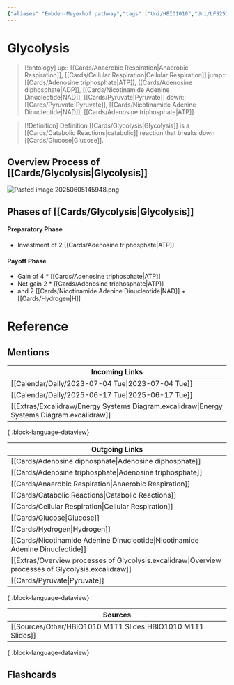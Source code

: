```yaml
---
{"aliases":"Embden-Meyerhof pathway","tags":["Uni/HBIO1010","Uni/LFS251","flashcards/LFS251","on/Science/Biology/Biochemistry"],"dg-publish":true,"permalink":"/cards/glycolysis/","dgPassFrontmatter":true}
---
```


# Glycolysis

> [!ontology]
> up:: [[Cards/Anaerobic Respiration\|Anaerobic Respiration]], [[Cards/Cellular Respiration\|Cellular Respiration]]
> jump:: [[Cards/Adenosine triphosphate\|ATP]], [[Cards/Adenosine diphosphate\|ADP]], [[Cards/Nicotinamide Adenine Dinucleotide\|NAD]], [[Cards/Pyruvate\|Pyruvate]]
> down:: [[Cards/Pyruvate\|Pyruvate]], [[Cards/Nicotinamide Adenine Dinucleotide\|NAD]], [[Cards/Adenosine triphosphate\|ATP]]

> [!Definition] Definition
> [[Cards/Glycolysis\|Glycolysis]] is a [[Cards/Catabolic Reactions\|catabolic]] reaction that breaks down [[Cards/Glucose\|Glucose]].

## Overview Process of [[Cards/Glycolysis\|Glycolysis]]

![Pasted image 20250605145948.png](/img/user/Extras/Obsidian%20Images/Pasted%20image%2020250605145948.png)

<style> .container {font-family: sans-serif; text-align: center;} .button-wrapper button {z-index: 1;height: 40px; width: 100px; margin: 10px;padding: 5px;} .excalidraw .App-menu_top .buttonList { display: flex;} .excalidraw-wrapper { height: 800px; margin: 50px; position: relative;} :root[dir="ltr"] .excalidraw .layer-ui__wrapper .zen-mode-transition.App-menu_bottom--transition-left {transform: none;} </style><script src="https://cdn.jsdelivr.net/npm/react@17/umd/react.production.min.js"></script><script src="https://cdn.jsdelivr.net/npm/react-dom@17/umd/react-dom.production.min.js"></script><script type="text/javascript" src="https://cdn.jsdelivr.net/npm/@excalidraw/excalidraw@0/dist/excalidraw.production.min.js"></script><div id="Overview_processes_of_Glycolysisexcalidraw.md1"></div><script>(function(){const InitialData={"type":"excalidraw","version":2,"source":"https://github.com/zsviczian/obsidian-excalidraw-plugin/releases/tag/2.12.2","elements":[{"id":"1QszIuJ7","type":"text","x":-109.82693481445312,"y":-461.49052810668945,"width":302.81988525390625,"height":25,"angle":0,"strokeColor":"#1e1e1e","backgroundColor":"transparent","fillStyle":"solid","strokeWidth":2,"strokeStyle":"solid","roughness":1,"opacity":100,"groupIds":[],"frameId":null,"index":"a1","roundness":null,"seed":1773794692,"version":8,"versionNonce":1349964220,"isDeleted":false,"boundElements":[{"id":"fp-OKusYCoAIduGhpVqtp","type":"arrow"}],"updated":1749098317478,"link":null,"locked":false,"text":"Glucose + 2ADP +2Pi + 2NAD+","rawText":"Glucose + 2ADP +2Pi + 2NAD+","fontSize":20,"fontFamily":5,"textAlign":"left","verticalAlign":"top","containerId":null,"originalText":"Glucose + 2ADP +2Pi + 2NAD+","autoResize":true,"lineHeight":1.25},{"id":"PuXCMKUn","type":"text","x":-104.98187255859375,"y":-377.6940498352051,"width":287.2198791503906,"height":25,"angle":0,"strokeColor":"#1e1e1e","backgroundColor":"transparent","fillStyle":"solid","strokeWidth":2,"strokeStyle":"solid","roughness":1,"opacity":100,"groupIds":[],"frameId":null,"index":"a2","roundness":null,"seed":1304795580,"version":84,"versionNonce":822252220,"isDeleted":false,"boundElements":[{"id":"fp-OKusYCoAIduGhpVqtp","type":"arrow"}],"updated":1749098317478,"link":null,"locked":false,"text":"2 Pyruvate + 2ATP + 2NADH","rawText":"2 Pyruvate + 2ATP + 2NADH","fontSize":20,"fontFamily":5,"textAlign":"left","verticalAlign":"top","containerId":null,"originalText":"2 Pyruvate + 2ATP + 2NADH","autoResize":true,"lineHeight":1.25},{"id":"fp-OKusYCoAIduGhpVqtp","type":"arrow","x":36.902801513671875,"y":-430.10771560668945,"width":0,"height":39.230621337890625,"angle":0,"strokeColor":"#1e1e1e","backgroundColor":"transparent","fillStyle":"solid","strokeWidth":2,"strokeStyle":"solid","roughness":1,"opacity":100,"groupIds":[],"frameId":null,"index":"a3","roundness":{"type":2},"seed":1950173500,"version":65,"versionNonce":430783036,"isDeleted":false,"boundElements":null,"updated":1749098317478,"link":null,"locked":false,"points":[[0,0],[0,39.230621337890625]],"lastCommittedPoint":null,"startBinding":{"elementId":"1QszIuJ7","focus":0.030910825389844503,"gap":6.3828125},"endBinding":{"elementId":"PuXCMKUn","focus":-0.012013552181924876,"gap":13.18304443359375},"startArrowhead":null,"endArrowhead":"arrow","elbowed":false},{"id":"WQbFJSc8","type":"text","x":-765.6520080566406,"y":-421.7506904602051,"width":8,"height":25,"angle":0,"strokeColor":"#1e1e1e","backgroundColor":"transparent","fillStyle":"solid","strokeWidth":2,"strokeStyle":"solid","roughness":1,"opacity":100,"groupIds":[],"frameId":null,"index":"a0","roundness":null,"seed":697979580,"version":3,"versionNonce":772494852,"isDeleted":true,"boundElements":null,"updated":1749098275832,"link":null,"locked":false,"text":"","rawText":"","fontSize":20,"fontFamily":5,"textAlign":"left","verticalAlign":"top","containerId":null,"originalText":"","autoResize":true,"lineHeight":1.25}],"appState":{"theme":"dark","viewBackgroundColor":"#ffffff","currentItemStrokeColor":"#1e1e1e","currentItemBackgroundColor":"transparent","currentItemFillStyle":"solid","currentItemStrokeWidth":2,"currentItemStrokeStyle":"solid","currentItemRoughness":1,"currentItemOpacity":100,"currentItemFontFamily":5,"currentItemFontSize":20,"currentItemTextAlign":"left","currentItemStartArrowhead":null,"currentItemEndArrowhead":"arrow","currentItemArrowType":"round","scrollX":349.0019836425781,"scrollY":744.50048828125,"zoom":{"value":1},"currentItemRoundness":"round","gridSize":20,"gridStep":5,"gridModeEnabled":false,"gridColor":{"Bold":"rgba(217, 217, 217, 0.5)","Regular":"rgba(230, 230, 230, 0.5)"},"currentStrokeOptions":null,"frameRendering":{"enabled":true,"clip":true,"name":true,"outline":true},"objectsSnapModeEnabled":false,"activeTool":{"type":"selection","customType":null,"locked":false,"fromSelection":false,"lastActiveTool":null}},"files":{}};InitialData.scrollToContent=true;App=()=>{const e=React.useRef(null),t=React.useRef(null),[n,i]=React.useState({width:void 0,height:void 0});return React.useEffect(()=>{i({width:t.current.getBoundingClientRect().width,height:t.current.getBoundingClientRect().height});const e=()=>{i({width:t.current.getBoundingClientRect().width,height:t.current.getBoundingClientRect().height})};return window.addEventListener("resize",e),()=>window.removeEventListener("resize",e)},[t]),React.createElement(React.Fragment,null,React.createElement("div",{className:"excalidraw-wrapper",ref:t},React.createElement(ExcalidrawLib.Excalidraw,{ref:e,width:n.width,height:n.height,initialData:InitialData,viewModeEnabled:!0,zenModeEnabled:!0,gridModeEnabled:!1})))},excalidrawWrapper=document.getElementById("Overview_processes_of_Glycolysisexcalidraw.md1");ReactDOM.render(React.createElement(App),excalidrawWrapper);})();</script>

## Phases of [[Cards/Glycolysis\|Glycolysis]]

#### Preparatory Phase

- Investment of 2 [[Cards/Adenosine triphosphate\|ATP]]

#### Payoff Phase

- Gain of 4 * [[Cards/Adenosine triphosphate\|ATP]]
- Net gain 2 * [[Cards/Adenosine triphosphate\|ATP]]
- and 2 [[Cards/Nicotinamide Adenine Dinucleotide\|NAD]] + [[Cards/Hydrogen\|H]]

# Reference

## Mentions

| Incoming Links                                                                                |
| --------------------------------------------------------------------------------------------- |
| [[Calendar/Daily/2023-07-04 Tue\|2023-07-04 Tue]]                                          |
| [[Calendar/Daily/2025-06-17 Tue\|2025-06-17 Tue]]                                          |
| [[Extras/Excalidraw/Energy Systems Diagram.excalidraw\|Energy Systems Diagram.excalidraw]] |

{ .block-language-dataview}

| Outgoing Links                                                                                         |
| ------------------------------------------------------------------------------------------------------ |
| [[Cards/Adenosine diphosphate\|Adenosine diphosphate]]                                              |
| [[Cards/Adenosine triphosphate\|Adenosine triphosphate]]                                            |
| [[Cards/Anaerobic Respiration\|Anaerobic Respiration]]                                              |
| [[Cards/Catabolic Reactions\|Catabolic Reactions]]                                                  |
| [[Cards/Cellular Respiration\|Cellular Respiration]]                                                |
| [[Cards/Glucose\|Glucose]]                                                                          |
| [[Cards/Hydrogen\|Hydrogen]]                                                                        |
| [[Cards/Nicotinamide Adenine Dinucleotide\|Nicotinamide Adenine Dinucleotide]]                      |
| [[Extras/Overview processes of Glycolysis.excalidraw\|Overview processes of Glycolysis.excalidraw]] |
| [[Cards/Pyruvate\|Pyruvate]]                                                                        |

{ .block-language-dataview}

| Sources                                                         |
| --------------------------------------------------------------- |
| [[Sources/Other/HBIO1010 M1T1 Slides\|HBIO1010 M1T1 Slides]] |

{ .block-language-dataview}

## Flashcards